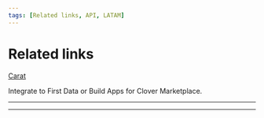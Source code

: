 ```yaml
---
tags: [Related links, API, LATAM]
---
```


# Related links

[Carat]([url](https://dev.softwareexpress.com.br/))


Integrate to First Data or Build Apps for Clover Marketplace.

---

<!-- type: row -->

<!-- type: card
title: Clover
description: Add semi-integrated payments to your iOS, Android or Windows POS using our attractive Clover Mini or Go hardware.
link: ?path=https://www.clover.com/pos/integration-services
-->

<!-- type: card
title: cardPointe Gateway
description: Securely process a wide range of credit, debit and alternative payment options, for both card-present and card-not-present transactions, with our complete set of APIs. Simply manage all transactions from one place, with the comprehensive CardPointe platform.
link: <https://developer.cardpointe.com/>
-->

<!-- type: card
title: Rapid Connect
description: One stop access to create, test, certify and deliver payment rich applications that seamlessly integrate to First Data Payment Systems.
link: <https://www.rapidconnect.com/rcpub/pubapp/RapidConnectPub/>
-->
<!-- type: card
title: End to End Value
description: Develop Apps for the Clover Marketplace.
link: <https://www.clover.com/appmarket>
-->

<!-- type: row-end -->

---
